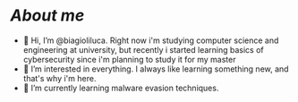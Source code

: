 # *About me*

- 👋 Hi, I’m @biagioliluca. Right now i'm studying computer science and engineering at university, but recently i started learning basics of cybersecurity since i'm planning to study it for my master  
- 👀 I’m interested in everything. I always like learning something new, and that's why i'm here.
- 🌱 I’m currently learning malware evasion techniques.

<!---
biagioliluca/biagioliluca is a ✨ special ✨ repository because its `README.md` (this file) appears on your GitHub profile.
You can click the Preview link to take a look at your changes.
--->
